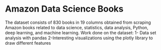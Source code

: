 # Amazon Data Science Books
The dataset consists of 830 books in 19 columns obtained from scraping Amazon books related to data science, statistics, data analysis, Python, deep learning, and machine learning.
Work done on the dataset:
1- Data set analysis with pandas
2-Interesting visualizations using the plotly library to draw different features


